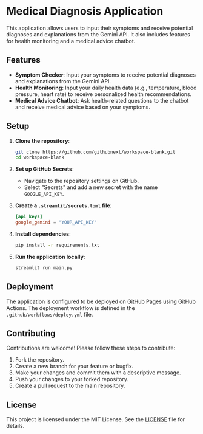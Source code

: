 # Medical Diagnosis Application

This application allows users to input their symptoms and receive potential diagnoses and explanations from the Gemini API. It also includes features for health monitoring and a medical advice chatbot.

## Features

- **Symptom Checker**: Input your symptoms to receive potential diagnoses and explanations from the Gemini API.
- **Health Monitoring**: Input your daily health data (e.g., temperature, blood pressure, heart rate) to receive personalized health recommendations.
- **Medical Advice Chatbot**: Ask health-related questions to the chatbot and receive medical advice based on your symptoms.

## Setup

1. **Clone the repository**:
    ```sh
    git clone https://github.com/githubnext/workspace-blank.git
    cd workspace-blank
    ```

2. **Set up GitHub Secrets**:
    - Navigate to the repository settings on GitHub.
    - Select "Secrets" and add a new secret with the name `GOOGLE_API_KEY`.

3. **Create a `.streamlit/secrets.toml` file**:
    ```toml
    [api_keys]
    google_gemini = "YOUR_API_KEY"
    ```

4. **Install dependencies**:
    ```sh
    pip install -r requirements.txt
    ```

5. **Run the application locally**:
    ```sh
    streamlit run main.py
    ```

## Deployment

The application is configured to be deployed on GitHub Pages using GitHub Actions. The deployment workflow is defined in the `.github/workflows/deploy.yml` file.

## Contributing

Contributions are welcome! Please follow these steps to contribute:

1. Fork the repository.
2. Create a new branch for your feature or bugfix.
3. Make your changes and commit them with a descriptive message.
4. Push your changes to your forked repository.
5. Create a pull request to the main repository.

## License

This project is licensed under the MIT License. See the [LICENSE](LICENSE) file for details.
